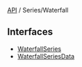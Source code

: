 [API](../../overview.md) / Series/Waterfall

## Interfaces

- [WaterfallSeries](interfaces/WaterfallSeries.md)
- [WaterfallSeriesData](interfaces/WaterfallSeriesData.md)
